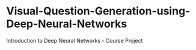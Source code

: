 # Visual-Question-Generation-using-Deep-Neural-Networks
Introduction to Deep Neural Networks - Course Project
